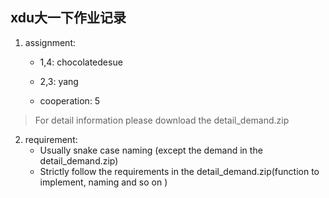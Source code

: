 ## xdu大一下作业记录

1. assignment:

   - 1,4: chocolatedesue

   - 2,3: yang

   - cooperation: 5 



> For detail information please download the detail_demand.zip 



2. requirement:
   - Usually snake case naming (except the demand in the detail_demand.zip)
   - Strictly follow the requirements in the detail_demand.zip(function to implement, naming and so on )
